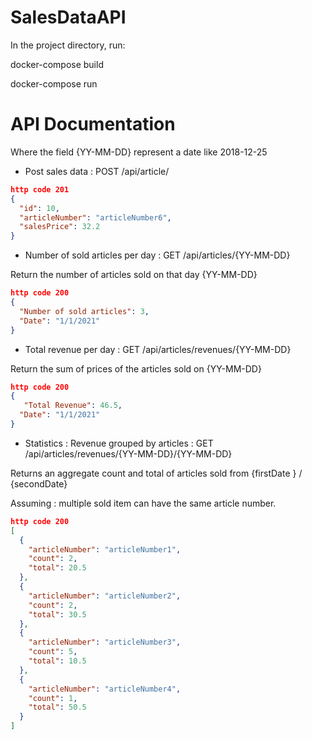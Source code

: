 # SalesDataAPI

In the project directory, run:

docker-compose build

docker-compose run

# API Documentation
Where the field {YY-MM-DD} represent a date like 2018-12-25

- Post sales data : POST /api/article/
```json
http code 201
{
  "id": 10,
  "articleNumber": "articleNumber6",
  "salesPrice": 32.2
}
```

- Number of sold articles per day : GET /api/articles/{YY-MM-DD}

Return the number of articles sold on that day {YY-MM-DD}
    
```json
http code 200
{
  "Number of sold articles": 3,
  "Date": "1/1/2021" 
}
```

- Total revenue per day : GET /api/articles/revenues/{YY-MM-DD}

Return the sum of prices of the articles sold on {YY-MM-DD}
```json
http code 200
{
   "Total Revenue": 46.5,
  "Date": "1/1/2021"
}
```

- Statistics : Revenue grouped by articles : GET /api/articles/revenues/{YY-MM-DD}/{YY-MM-DD}

Returns an aggregate count and total of articles sold from {firstDate } / {secondDate}

Assuming : multiple sold item can have the same article number.
```json
http code 200
[
  {
    "articleNumber": "articleNumber1",
    "count": 2,
    "total": 20.5
  },
  {
    "articleNumber": "articleNumber2",
    "count": 2,
    "total": 30.5
  },
  {
    "articleNumber": "articleNumber3",
    "count": 5,
    "total": 10.5
  },
  {
    "articleNumber": "articleNumber4",
    "count": 1,
    "total": 50.5
  }
]

